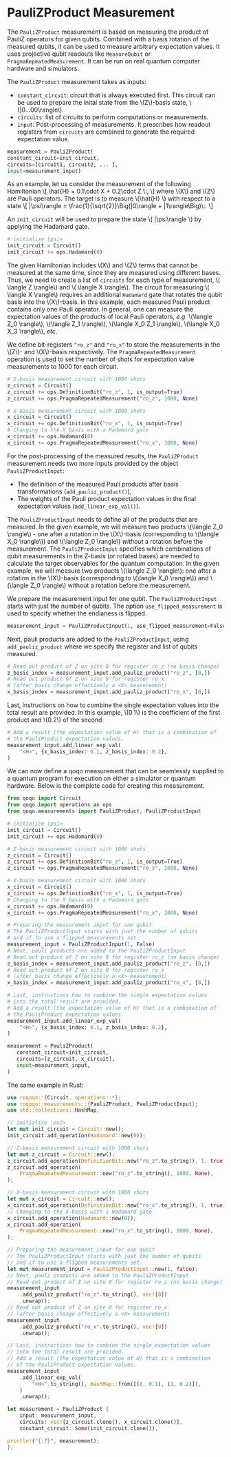 # PauliZProduct Measurement

The `PauliZProduct` measurement is based on measuring the product of PauliZ operators for given qubits. Combined with a basis rotation of the measured qubits, it can be used to measure arbitrary expectation values. It uses projective qubit readouts like `MeasureQubit` or `PragmaRepeatedMeasurement`. It can be run on real quantum computer hardware and simulators.

The `PauliZProduct` measurement takes as inputs:
* `constant_circuit`: circuit that is always executed first. This circuit can be used to prepare the inital state from the \\(Z\\)-basis state, \\(|0...00\rangle\\).
* `circuits`: list of circuits to perform computations or measurements.
* `input`: Post-processing of measurements. It prescribes how readout registers from `circuits` are combined to generate the required expectation value.

```python
measurement = PauliZProduct(
constant_circuit=init_circuit,
circuits=[circuit1, circuit2, ... ],
input=measurement_input)
```

As an example, let us consider the measurement of the following Hamiltonian
\\[
     \hat{H} = 0.1\cdot X + 0.2\cdot Z \\:,
\\] where \\(X\\) and \\(Z\\) are Pauli operators. The target is to measure \\(\hat{H} \\) with respect to a state
\\[
    |\psi\rangle = \frac{1}{\sqrt{2}}\Big(|0\rangle + |1\rangle\Big)\\:.
\\]

An `init_circuit` will be used to prepare the state \\( |\psi\rangle \\) by applying the Hadamard gate.

```python
# initialize |psi>
init_circuit = Circuit()
init_circuit += ops.Hadamard(0)
```

The given Hamiltonian includes \\(X\\) and \\(Z\\) terms that cannot be measured at the same time, since they are measured using different bases. Thus, we need to create a list of `circuits` for each type of measurement, \\( \langle Z \rangle\\) and \\( \langle X \rangle\\). The circuit for measuring \\( \langle X \rangle\\) requires an additional `Hadamard` gate that rotates the qubit basis into the \\(X\\)-basis. In this example, each measured Pauli product contains only one Pauli operator. In general, one can measure the expectation values of the products of local Pauli operators, *e.g.* \\(\langle Z_0 \rangle\\), \\(\langle Z_1 \rangle\\), \\(\langle X_0 Z_1 \rangle\\), \\(\langle X_0 X_3 \rangle\\), *etc.* 

 We define bit-registers `"ro_z"` and `"ro_x"` to store the measurements in the \\(Z\\)- and \\(X\\)-basis respectively. The `PragmaRepeatedMeasurement` operation is used to set the number of shots for expectation value measurements to 1000 for each circuit.

```python
# Z-basis measurement circuit with 1000 shots
z_circuit = Circuit()
z_circuit += ops.DefinitionBit("ro_z", 1, is_output=True)
z_circuit += ops.PragmaRepeatedMeasurement("ro_z", 1000, None)

# X-basis measurement circuit with 1000 shots
x_circuit = Circuit()
x_circuit += ops.DefinitionBit("ro_x", 1, is_output=True)
# Changing to the X basis with a Hadamard gate
x_circuit += ops.Hadamard(0)
x_circuit += ops.PragmaRepeatedMeasurement("ro_x", 1000, None)
 ```

For the post-processing of the measured results, the `PauliZProduct` measurement needs two more inputs provided by the object `PauliZProductInput`:

* The definition of the measured Pauli products after basis transformations (`add_pauliz_product()`),
* The weights of the Pauli product expectation values in the final expectation values (`add_linear_exp_val()`).

The `PauliZProductInput` needs to define all of the products that are measured. In the given example, we will measure two products \\(\langle Z_0 \rangle\\) - one after a rotation in the \\(X\\)-basis (corresponding to \\(\langle X_0 \rangle\\)) and \\(\langle Z_0 \rangle\\) _without_ a rotation before the measurement.
The `PauliZProductInput` specifies which combinations of qubit measurements in the Z-basis (or rotated bases) are needed to calculate the target observables for the quantum computation. In the given example, we will measure two products \\(\langle Z_0 \rangle\\):
one after a rotation in the \\(X\\)-basis (corresponding to \\(\langle X_0 \rangle\\)) and \\(\langle Z_0 \rangle\\) without a rotation before the measurement.

We prepare the measurement input for one qubit. The `PauliZProductInput` starts with just the number of qubits. The option `use_flipped_measurement` is used to specify whether the endianess is flipped.
```python
measurement_input = PauliZProductInput(1, use_flipped_measurement=False)
```

Next, pauli products are added to the `PauliZProductInput`, using `add_pauliz_product` where we specify the register and list of qubits measured.
```python
# Read out product of Z on site 0 for register ro_z (no basis change)
z_basis_index = measurement_input.add_pauliz_product("ro_z", [0,])
# Read out product of Z on site 0 for register ro_x
# (after basis change effectively a <X> measurement)
x_basis_index = measurement_input.add_pauliz_product("ro_x", [0,])
```
Last, instructions on how to combine the single expectation values into the total result are provided. In this example, \\(0.1\\) is the coefficient of the first product and \\(0.2\\) of the second.
```Python
# Add a result (the expectation value of H) that is a combination of
# the PauliProduct expectation values.
measurement_input.add_linear_exp_val(
    "<H>", {x_basis_index: 0.1, z_basis_index: 0.2},
)
```
We can now define a qoqo measurement that can be seamlessly supplied to a quantum program for execution on either a simulator or quantum hardware. Below is the complete code for creating this measurement.

```python
from qoqo import Circuit
from qoqo import operations as ops
from qoqo.measurements import PauliZProduct, PauliZProductInput

# initialize |psi>
init_circuit = Circuit()
init_circuit += ops.Hadamard(0)

# Z-basis measurement circuit with 1000 shots
z_circuit = Circuit()
z_circuit += ops.DefinitionBit("ro_z", 1, is_output=True)
z_circuit += ops.PragmaRepeatedMeasurement("ro_z", 1000, None)

# X-basis measurement circuit with 1000 shots
x_circuit = Circuit()
x_circuit += ops.DefinitionBit("ro_x", 1, is_output=True)
# Changing to the X basis with a Hadamard gate
x_circuit += ops.Hadamard(0)
x_circuit += ops.PragmaRepeatedMeasurement("ro_x", 1000, None)

# Preparing the measurement input for one qubit
# The PauliZProductInput starts with just the number of qubits
# and if to use a flipped measurements set.
measurement_input = PauliZProductInput(1, False)
# Next, pauli products are added to the PauliZProductInput
# Read out product of Z on site 0 for register ro_z (no basis change)
z_basis_index = measurement_input.add_pauliz_product("ro_z", [0,])
# Read out product of Z on site 0 for register ro_x
# (after basis change effectively a <X> measurement)
x_basis_index = measurement_input.add_pauliz_product("ro_x", [0,])

# Last, instructions how to combine the single expectation values
# into the total result are provided.
# Add a result (the expectation value of H) that is a combination of
# the PauliProduct expectation values.
measurement_input.add_linear_exp_val(
    "<H>", {x_basis_index: 0.1, z_basis_index: 0.2},
)

measurement = PauliZProduct(
   constant_circuit=init_circuit,
   circuits=[z_circuit, x_circuit],
   input=measurement_input,
)
```

The same example in Rust:

```rust
use roqoqo::{Circuit, operations::*};
use roqoqo::measurements::{PauliZProduct, PauliZProductInput};
use std::collections::HashMap;

// initialize |psi>
let mut init_circuit = Circuit::new();
init_circuit.add_operation(Hadamard::new(0));

// Z-basis measurement circuit with 1000 shots
let mut z_circuit = Circuit::new();
z_circuit.add_operation(DefinitionBit::new("ro_z".to_string(), 1, true));
z_circuit.add_operation(
    PragmaRepeatedMeasurement::new("ro_z".to_string(), 1000, None),
);

// X-basis measurement circuit with 1000 shots
let mut x_circuit = Circuit::new();
x_circuit.add_operation(DefinitionBit::new("ro_x".to_string(), 1, true));
// Changing to the X-basis with a Hadamard gate
x_circuit.add_operation(Hadamard::new(0));
x_circuit.add_operation(
    PragmaRepeatedMeasurement::new("ro_x".to_string(), 1000, None),
);

// Preparing the measurement input for one qubit
// The PauliZProductInput starts with just the number of qubits
// and if to use a flipped measurements set.
let mut measurement_input = PauliZProductInput::new(1, false);
// Next, pauli products are added to the PauliZProductInput
// Read out product of Z on site 0 for register ro_z (no basis change)
measurement_input
    .add_pauliz_product("ro_z".to_string(), vec![0])
    .unwrap();
// Read out product of Z on site 0 for register ro_x
// (after basis change effectively a <X> measurement)
measurement_input
    .add_pauliz_product("ro_x".to_string(), vec![0])
    .unwrap();

// Last, instructions how to combine the single expectation values
// into the total result are provided.
// Add a result (the expectation value of H) that is a combination
// of the PauliProduct expectation values.
measurement_input
    .add_linear_exp_val(
        "<H>".to_string(), HashMap::from([(0, 0.1), (1, 0.2)]),
    )
    .unwrap();

let measurement = PauliZProduct {
    input: measurement_input,
    circuits: vec![z_circuit.clone(), x_circuit.clone()],
    constant_circuit: Some(init_circuit.clone()),

println!("{:?}", measurement);
};
```
